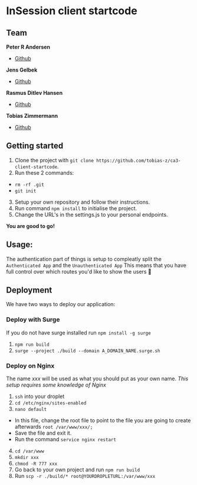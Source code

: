 # InSession client startcode

## Team
**Peter R Andersen**
* [Github](https://github.com/Peter-Rambeck)

**Jens Gelbek**
* [Github](https://github.com/jensgelbek)

**Rasmus Ditlev Hansen**
* [Github](https://github.com/RasmusDH)

**Tobias Zimmermann**
* [Github](https://github.com/tobias-z)

## Getting started
1. Clone the project with `git clone https://github.com/tobias-z/ca3-client-startcode`.
2. Run these 2 commands:
- `rm -rf .git`
- `git init`
3. Setup your own repository and follow their instructions.
4. Run command `npm install` to initialise the project.
5. Change the URL's in the settings.js to your personal endpoints.

**You are good to go!**

## Usage:
The authentication part of things is setup to compleatly split the `Authenticated App` and the `Unauthenticated App`
This means that you have full control over which routes you'd like to show the users 💪

## Deployment
We have two ways to deploy our application:

### Deploy with Surge
If you do not have surge installed run `npm install -g surge`
1. `npm run build`
2. `surge --project ./build --domain A_DOMAIN_NAME.surge.sh`

### Deploy on Nginx
The name _xxx_ will be used as what you should put as your own name.
_This setup requires some knowledge of Nginx_
1. `ssh` into your droplet
2. `cd /etc/nginx/sites-enabled`
3. `nano default`
- In this file, change the root file to point to the file you are going to create afterwards `root /var/www/xxx/;`
- Save the file and exit it.
- Run the command `service nginx restart`
4. `cd /var/www`
5. `mkdir xxx`
6. `chmod -R 777 xxx`
7. Go back to your own project and run `npm run build`
8. Run `scp -r ./build/* root@YOURDROPLETURL:/var/www/xxx`
